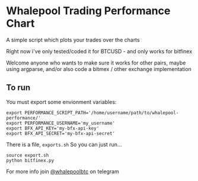 # Whalepool Trading Performance Chart 

A simple script which plots your trades over the charts

Right now i've only tested/coded it for BTCUSD - and only works for bitfinex  

Welcome anyone who wants to make sure it works for other pairs, maybe using argparse, and/or also code a bitmex / other exchange implementation


## To run
You must export some envionment variables:  

```shell
export PERFORMANCE_SCRIPT_PATH='/home/username/path/to/whalepool-performance/'
export PERFORMANCE_USERNAME='my_username'
export BFX_API_KEY='my-bfx-api-key'
export BFX_API_SECRET='my-bfx-api-secret'
```

There is a file, `exports.sh` So you can just run...

```
source export.sh
python bitfinex.py
```


For more info join [@whalepoolbtc](https://t.me/whalepoolbtc) on telegram   
